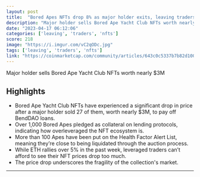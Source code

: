 ```yaml
---
layout: post
title:  "Bored Apes NFTs drop 8% as major holder exits, leaving traders overleveraged"
description: "Major holder sells Bored Ape Yacht Club NFTs worth nearly $3M"
date: "2023-04-17 06:12:06"
categories: ['leaving', 'traders', 'nfts']
score: 218
image: "https://i.imgur.com/vC2qODc.jpg"
tags: ['leaving', 'traders', 'nfts']
link: "https://coinmarketcap.com/community/articles/643c0c5337b7b82d100fa5b5/"
---
```


Major holder sells Bored Ape Yacht Club NFTs worth nearly $3M

## Highlights

- Bored Ape Yacht Club NFTs have experienced a significant drop in price after a major holder sold 27 of them, worth nearly $3M, to pay off BendDAO loans.
- Over 1,000 Bored Apes pledged as collateral on lending protocols, indicating how overleveraged the NFT ecosystem is.
- More than 100 Apes have been put on the Health Factor Alert List, meaning they’re close to being liquidated through the auction process.
- While ETH rallies over 5% in the past week, leveraged traders can’t afford to see their NFT prices drop too much.
- The price drop underscores the fragility of the collection's market.

---
